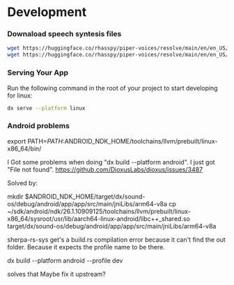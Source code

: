 # Development


### Downaload speech syntesis files

```bash
wget https://huggingface.co/rhasspy/piper-voices/resolve/main/en/en_US/libritts_r/medium/en_US-libritts_r-medium.onnx
wget https://huggingface.co/rhasspy/piper-voices/resolve/main/en/en_US/libritts_r/medium/en_US-libritts_r-medium.onnx.json
```

### Serving Your App

Run the following command in the root of your project to start developing for linux:

```bash
dx serve --platform linux
```

### Android problems

export PATH=$PATH:$ANDROID_NDK_HOME/toolchains/llvm/prebuilt/linux-x86_64/bin/

I Got some problems when doing "dx build --platform android". I just got "File not found". https://github.com/DioxusLabs/dioxus/issues/3487

Solved by:

mkdir $ANDROID_NDK_HOME/target/dx/sound-os/debug/android/app/app/src/main/jniLibs/arm64-v8a
cp ~/sdk/android/ndk/26.1.10909125/toolchains/llvm/prebuilt/linux-x86_64/sysroot/usr/lib/aarch64-linux-android/libc++_shared.so target/dx/sound-os/debug/android/app/app/src/main/jniLibs/arm64-v8a

sherpa-rs-sys get's a build.rs compilation error because it can't find the out folder. Because it expects the profile name to be there.

dx build --platform android --profile dev

solves that
Maybe fix it upstream?
